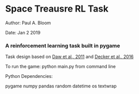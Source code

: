 # Space Treausre RL Task


Author: Paul A. Bloom

Date: Jan 2 2019

### A reinforcement learning task built in pygame

Task design based on [Daw et al., 2011](https://www.ncbi.nlm.nih.gov/pubmed/21435563) and [Decker et al., 2016](https://www.ncbi.nlm.nih.gov/pubmed/27084852)

To run the game: python main.py from command line

Python Dependencies:

pygame
numpy 
pandas
random
datetime
os
textwrap
